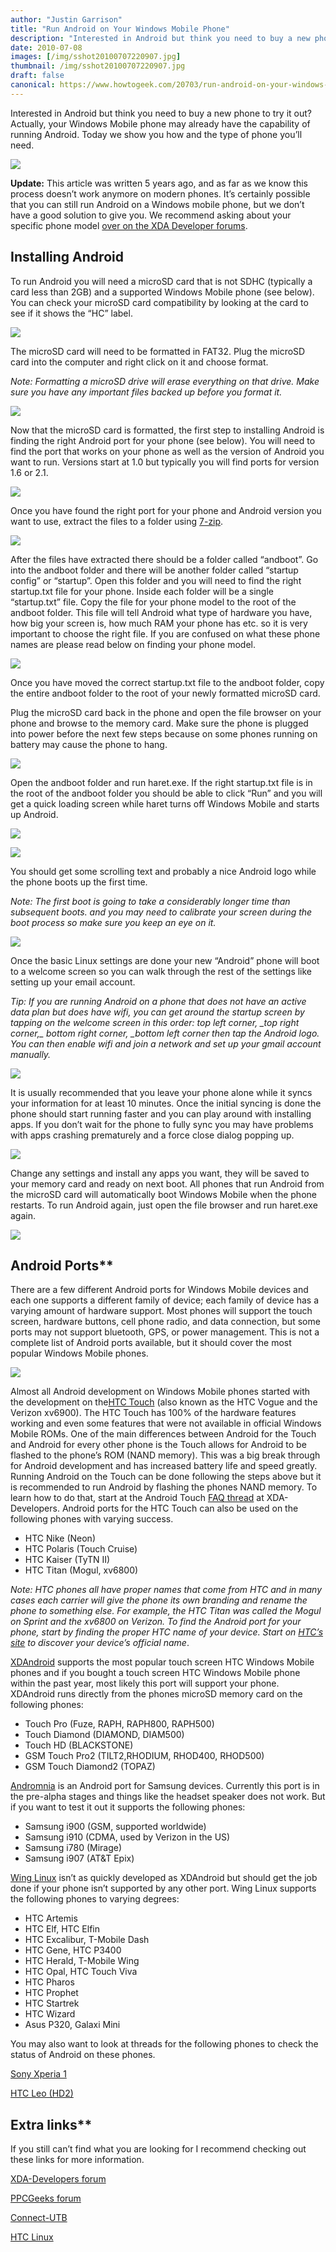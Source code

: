 ```yaml
---
author: "Justin Garrison"
title: "Run Android on Your Windows Mobile Phone"
description: "Interested in Android but think you need to buy a new phone to"
date: 2010-07-08
images: [/img/sshot20100707220907.jpg]
thumbnail: /img/sshot20100707220907.jpg
draft: false
canonical: https://www.howtogeek.com/20703/run-android-on-your-windows-mobile-phone/
---
```


Interested in Android but think you need to buy a new phone to try it out? Actually, your Windows Mobile phone may already have the capability of running Android. Today we show you how and the type of phone you’ll need.

![](/img/sshot20100707220907.jpg)

**Update:** This article was written 5 years ago, and as far as we know this process doesn’t work anymore on modern phones. It’s certainly possible that you can still run Android on a Windows mobile phone, but we don’t have a good solution to give you. We recommend asking about your specific phone model [over on the XDA Developer forums](https://forum.xda-developers.com).

## Installing Android

To run Android you will need a microSD card that is not SDHC (typically a card less than 2GB) and a supported Windows Mobile phone (see below). You can check your microSD card compatibility by looking at the card to see if it shows the “HC” label.

![](/img/02_microsd.png)

The microSD card will need to be formatted in FAT32. Plug the microSD card into the computer and right click on it and choose format.

_Note: Formatting a microSD drive will erase everything on that drive. Make sure you have any important files backed up before you format it._

![](/img/04_windows-formater.png)

Now that the microSD card is formatted, the first step to installing Android is finding the right Android port for your phone (see below). You will need to find the port that works on your phone as well as the version of Android you want to run. Versions start at 1.0 but typically you will find ports for version 1.6 or 2.1.

![](/img/android_skate.png)

Once you have found the right port for your phone and Android version you want to use, extract the files to a folder using [7-zip](https://www.7-zip.org/).

![](/img/01_extract-android.png)

After the files have extracted there should be a folder called “andboot”. Go into the andboot folder and there will be another folder called “startup config” or “startup”. Open this folder and you will need to find the right startup.txt file for your phone. Inside each folder will be a single “startup.txt” file. Copy the file for your phone model to the root of the andboot folder. This file will tell Android what type of hardware you have, how big your screen is, how much RAM your phone has etc. so it is very important to choose the right file. If you are confused on what these phone names are please read below on finding your phone model.

![](/img/05_startups.png)

Once you have moved the correct startup.txt file to the andboot folder, copy the entire andboot folder to the root of your newly formatted microSD card.

Plug the microSD card back in the phone and open the file browser on your phone and browse to the memory card. Make sure the phone is plugged into power before the next few steps because on some phones running on battery may cause the phone to hang.

![](/img/06_andboot.png)

Open the andboot folder and run haret.exe. If the right startup.txt file is in the root of the andboot folder you should be able to click “Run” and you will get a quick loading screen while haret turns off Windows Mobile and starts up Android.

![](/img/07_haret-01.png)

![](/img/08_haret-02.png)

You should get some scrolling text and probably a nice Android logo while the phone boots up the first time.

_Note: The first boot is going to take a considerably longer time than subsequent boots. and you may need to calibrate your screen during the boot process so make sure you keep an eye on it._

![](/img/09_xdandroid-booting.png)

Once the basic Linux settings are done your new “Android” phone will boot to a welcome screen so you can walk through the rest of the settings like setting up your email account.

_*Tip: If you are running Android on a phone that does not have an active data plan but does have wifi, you can get around the startup screen by tapping on the welcome screen in this order: top left corner, \_top right corner,\_ bottom right corner, \_bottom left corner then tap the Android logo. You can then enable wifi and join a network and set up your gmail account manually.*_

![](/img/11_android-welcome.png)

It is usually recommended that you leave your phone alone while it syncs your information for at least 10 minutes. Once the initial syncing is done the phone should start running faster and you can play around with installing apps. If you don’t wait for the phone to fully sync you may have problems with apps crashing prematurely and a force close dialog popping up.

![](/img/12_android-error.png)

Change any settings and install any apps you want, they will be saved to your memory card and ready on next boot. All phones that run Android from the microSD card will automatically boot Windows Mobile when the phone restarts. To run Android again, just open the file browser and run haret.exe again.

![](/img/14_android-home.png)

## Android Ports\*\*

There are a few different Android ports for Windows Mobile devices and each one supports a different family of device; each family of device has a varying amount of hardware support. Most phones will support the touch screen, hardware buttons, cell phone radio, and data connection, but some ports may not support bluetooth, GPS, or power management. This is not a complete list of Android ports available, but it should cover the most popular Windows Mobile phones.

![](/img/13_htc-vogue.png)

Almost all Android development on Windows Mobile phones started with the development on the[HTC Touch](https://forum.xda-developers.com/showthread.php?t=382265) (also known as the HTC Vogue and the Verizon xv6900). The HTC Touch has 100% of the hardware features working and even some features that were not available in official Windows Mobile ROMs. One of the main differences between Android for the Touch and Android for every other phone is the Touch allows for Android to be flashed to the phone’s ROM (NAND memory). This was a big break through for Android development and has increased battery life and speed greatly. Running Android on the Touch can be done following the steps above but it is recommended to run Android by flashing the phones NAND memory. To learn how to do that, start at the Android Touch [FAQ thread](https://forum.xda-developers.com/showthread.php?t=628353) at XDA-Developers.
Android ports for the HTC Touch can also be used on the following phones with varying success.

- HTC Nike (Neon)
- HTC Polaris (Touch Cruise)
- HTC Kaiser (TyTN II)
- HTC Titan (Mogul, xv6800)

_Note: HTC phones all have proper names that come from HTC and in many cases each carrier will give the phone its own branding and rename the phone to something else. For example, the HTC Titan was called the Mogul on Sprint and the xv6800 on Verizon. To find the Android port for your phone, start by finding the proper HTC name of your device. Start on [HTC’s site](https://www.htc.com/www/product.aspx) to discover your device’s official name_.

[XDAndroid](https://xdandroid.com) supports the most popular touch screen HTC Windows Mobile phones and if you bought a touch screen HTC Windows Mobile phone within the past year, most likely this port will support your phone. XDAndroid runs directly from the phones microSD memory card on the following phones:

- Touch Pro (Fuze, RAPH, RAPH800, RAPH500)
- Touch Diamond (DIAMOND, DIAM500)
- Touch HD (BLACKSTONE)
- GSM Touch Pro2 (TILT2,RHODIUM, RHOD400, RHOD500)
- GSM Touch Diamond2 (TOPAZ)

[Andromnia](https://andromnia.net/) is an Android port for Samsung devices. Currently this port is in the pre-alpha stages and things like the headset speaker does not work. But if you want to test it out it supports the following phones:

- Samsung i900 (GSM, supported worldwide)
- Samsung i910 (CDMA, used by Verizon in the US)
- Samsung i780 (Mirage)
- Samsung i907 (AT&T Epix)

[Wing Linux](https://sourceforge.net/apps/trac/wing-linux/wiki) isn’t as quickly developed as XDAndroid but should get the job done if your phone isn’t supported by any other port. Wing Linux supports the following phones to varying degrees:

- HTC Artemis
- HTC Elf, HTC Elfin
- HTC Excalibur, T-Mobile Dash
- HTC Gene, HTC P3400
- HTC Herald, T-Mobile Wing
- HTC Opal, HTC Touch Viva
- HTC Pharos
- HTC Prophet
- HTC Startrek
- HTC Wizard
- Asus P320, Galaxi Mini

You may also want to look at threads for the following phones to check the status of Android on these phones.

[Sony Xperia 1](https://forum.xda-developers.com/showthread.php?p=4206618)

[HTC Leo (HD2)](https://forum.xda-developers.com/showthread.php?p=5969936)

## Extra links\*\*

If you still can’t find what you are looking for I recommend checking out these links for more information.

[XDA-Developers forum](https://forum.xda-developers.com)

[PPCGeeks forum](https://forum.ppcgeeks.com/)

[Connect-UTB](https://www.connect-utb.com/)

[HTC Linux](https://www.htc-linux.org/)
